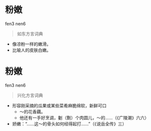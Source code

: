 # 粉嫩
fen3 nen6
> 如东方言词典
- 像凉粉一样的嫩滑。
- 比喻人的皮肤白嫩。

# 粉嫩
fen3 nen6
> 兴化方言词典
- 形容刚采摘的瓜果或某些菜肴麻脆绵软，新鲜可口
  - ～的花香藕。
  - 他还有一手好烹调，劖（劗）个肉圆儿，～的……（《广陵潮》六六）
- 娇嫩：“……这～的骨头如何经得起打……”（《说岳全传》三）
